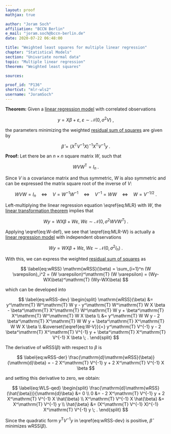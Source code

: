 ```yaml
---
layout: proof
mathjax: true

author: "Joram Soch"
affiliation: "BCCN Berlin"
e_mail: "joram.soch@bccn-berlin.de"
date: 2020-07-22 06:48:00

title: "Weighted least squares for multiple linear regression"
chapter: "Statistical Models"
section: "Univariate normal data"
topic: "Multiple linear regression"
theorem: "Weighted least squares"

sources:

proof_id: "P136"
shortcut: "mlr-wls2"
username: "JoramSoch"
---
```



**Theorem:** Given a [linear regression model](/D/mlr) with correlated observations

$$ \label{eq:MLR}
y = X\beta + \varepsilon, \; \varepsilon \sim \mathcal{N}(0, \sigma^2 V) \; ,
$$

the parameters minimizing the weighted [residual sum of squares](/D/rss) are given by

$$ \label{eq:WLS}
\hat{\beta} = (X^\mathrm{T} V^{-1} X)^{-1} X^\mathrm{T} V^{-1} y \; .
$$


**Proof:** Let there be an $n \times n$ square matrix $W$, such that

$$ \label{eq:W-def}
W V W^\mathrm{T} = I_n \; .
$$

Since $V$ is a covariance matrix and thus symmetric, $W$ is also symmetric and can be expressed the matrix square root of the inverse of $V$:

$$ \label{eq:W-V}
W V W = I_n \quad \Leftrightarrow \quad V = W^{-1} W^{-1} \quad \Leftrightarrow \quad V^{-1} = W W \quad \Leftrightarrow \quad W = V^{-1/2} \; .
$$

Left-multiplying the linear regression equation \eqref{eq:MLR} with $W$, the [linear transformation theorem](/P/mvn-ltt) implies that

$$ \label{eq:MLR-W}
Wy = WX\beta + W\varepsilon, \; W\varepsilon \sim \mathcal{N}(0, \sigma^2 W V W^T) \; .
$$

Applying \eqref{eq:W-def}, we see that \eqref{eq:MLR-W} is actually a [linear regression model](/D/mlr) with independent observations

$$ \label{eq:MLR-W-dev}
Wy = WX\beta + W\varepsilon, \; W\varepsilon \sim \mathcal{N}(0, \sigma^2 I_n) \; .
$$

With this, we can express the weighted [residual sum of squares](/D/rss) as

$$ \label{eq:wRSS}
\mathrm{wRSS}(\beta) = \sum_{i=1}^n (W \varepsilon)_i^2 = (W \varepsilon)^\mathrm{T} (W \varepsilon) = (Wy-WX\beta)^\mathrm{T} (Wy-WX\beta)
$$

which can be developed into

$$ \label{eq:wRSS-dev}
\begin{split}
\mathrm{wRSS}(\beta) &= y^\mathrm{T} W^\mathrm{T} W y - y^\mathrm{T} W^\mathrm{T} W X \beta - \beta^\mathrm{T} X^\mathrm{T} W^\mathrm{T} W y + \beta^\mathrm{T} X^\mathrm{T} W^\mathrm{T} W X \beta \\
&= y^\mathrm{T} W W y - 2 \beta^\mathrm{T} X^\mathrm{T} W W y + \beta^\mathrm{T} X^\mathrm{T} W W X \beta \\
&\overset{\eqref{eq:W-V}}{=} y^\mathrm{T} V^{-1} y - 2 \beta^\mathrm{T} X^\mathrm{T} V^{-1} y + \beta^\mathrm{T} X^\mathrm{T} V^{-1} X \beta \; .
\end{split}
$$

The derivative of $\mathrm{wRSS}(\beta)$ with respect to $\beta$ is

$$ \label{eq:wRSS-der}
\frac{\mathrm{d}\mathrm{wRSS}(\beta)}{\mathrm{d}\beta} = - 2 X^\mathrm{T} V^{-1} y + 2 X^\mathrm{T} V^{-1} X \beta
$$

and setting this derivative to zero, we obtain:

$$ \label{eq:WLS-qed}
\begin{split}
\frac{\mathrm{d}\mathrm{wRSS}(\hat{\beta})}{\mathrm{d}\beta} &= 0 \\
0 &= - 2 X^\mathrm{T} V^{-1} y + 2 X^\mathrm{T} V^{-1} X \hat{\beta} \\
X^\mathrm{T} V^{-1} X \hat{\beta} &= X^\mathrm{T} V^{-1} y \\
\hat{\beta} &= (X^\mathrm{T} V^{-1} X)^{-1} X^\mathrm{T} V^{-1} y \; .
\end{split}
$$

Since the quadratic form $y^\mathrm{T} V^{-1} y$ in \eqref{eq:wRSS-dev} is positive, $\hat{\beta}$ minimizes $\mathrm{wRSS}(\beta)$.
